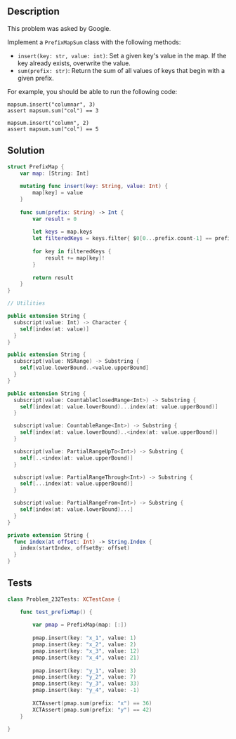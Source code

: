 ## Description

This problem was asked by Google.

Implement a `PrefixMapSum` class with the following methods:

- `insert(key: str, value: int)`: Set a given key's value in the map. If the key already exists, overwrite the value.
- `sum(prefix: str)`: Return the sum of all values of keys that begin with a given prefix.

For example, you should be able to run the following code:

```
mapsum.insert("columnar", 3)
assert mapsum.sum("col") == 3

mapsum.insert("column", 2)
assert mapsum.sum("col") == 5
```

## Solution

```swift
struct PrefixMap {
    var map: [String: Int]
    
    mutating func insert(key: String, value: Int) {
        map[key] = value
    }
    
    func sum(prefix: String) -> Int {
        var result = 0
        
        let keys = map.keys
        let filteredKeys = keys.filter{ $0[0...prefix.count-1] == prefix }
        
        for key in filteredKeys {
            result += map[key]!
        }
        
        return result
    }
}

// Utilities

public extension String {
  subscript(value: Int) -> Character {
    self[index(at: value)]
  }
}

public extension String {
  subscript(value: NSRange) -> Substring {
    self[value.lowerBound..<value.upperBound]
  }
}

public extension String {
  subscript(value: CountableClosedRange<Int>) -> Substring {
    self[index(at: value.lowerBound)...index(at: value.upperBound)]
  }

  subscript(value: CountableRange<Int>) -> Substring {
    self[index(at: value.lowerBound)..<index(at: value.upperBound)]
  }

  subscript(value: PartialRangeUpTo<Int>) -> Substring {
    self[..<index(at: value.upperBound)]
  }

  subscript(value: PartialRangeThrough<Int>) -> Substring {
    self[...index(at: value.upperBound)]
  }

  subscript(value: PartialRangeFrom<Int>) -> Substring {
    self[index(at: value.lowerBound)...]
  }
}

private extension String {
  func index(at offset: Int) -> String.Index {
    index(startIndex, offsetBy: offset)
  }
}
```

## Tests

```swift
class Problem_232Tests: XCTestCase {

    func test_prefixMap() {
        
        var pmap = PrefixMap(map: [:])
        
        pmap.insert(key: "x_1", value: 1)
        pmap.insert(key: "x_2", value: 2)
        pmap.insert(key: "x_3", value: 12)
        pmap.insert(key: "x_4", value: 21)
        
        pmap.insert(key: "y_1", value: 3)
        pmap.insert(key: "y_2", value: 7)
        pmap.insert(key: "y_3", value: 33)
        pmap.insert(key: "y_4", value: -1)
        
        XCTAssert(pmap.sum(prefix: "x") == 36)
        XCTAssert(pmap.sum(prefix: "y") == 42)
    }

}
```